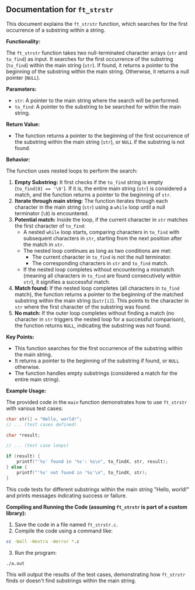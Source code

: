 ## Documentation for `ft_strstr`

This document explains the `ft_strstr` function, which searches for the first occurrence of a substring within a string.

**Functionality:**

The `ft_strstr` function takes two null-terminated character arrays (`str` and `to_find`) as input. It searches for the first occurrence of the substring (`to_find`) within the main string (`str`). If found, it returns a pointer to the beginning of the substring within the main string. Otherwise, it returns a null pointer (`NULL`).

**Parameters:**

- `str`: A pointer to the main string where the search will be performed.
- `to_find`: A pointer to the substring to be searched for within the main string.

**Return Value:**

- The function returns a pointer to the beginning of the first occurrence of the substring within the main string (`str`), or `NULL` if the substring is not found.

**Behavior:**

The function uses nested loops to perform the search:

1. **Empty Substring:** It first checks if the `to_find` string is empty (`to_find[0] == '\0'`). If it is, the entire main string (`str`) is considered a match, and the function returns a pointer to the beginning of `str`.
2. **Iterate through main string:** The function iterates through each character in the main string (`str`) using a `while` loop until a null terminator (`\0`) is encountered.
3. **Potential match:** Inside the loop, if the current character in `str` matches the first character of `to_find`:
    - A nested `while` loop starts, comparing characters in `to_find` with subsequent characters in `str`, starting from the next position after the match in `str`.
    - The nested loop continues as long as two conditions are met:
        - The current character in `to_find` is not the null terminator.
        - The corresponding characters in `str` and `to_find` match.
    - If the nested loop completes without encountering a mismatch (meaning all characters in `to_find` are found consecutively within `str`), it signifies a successful match.
4. **Match found:** If the nested loop completes (all characters in `to_find` match), the function returns a pointer to the beginning of the matched substring within the main string (`&str[i]`). This points to the character in `str` where the first character of the substring was found.
5. **No match:** If the outer loop completes without finding a match (no character in `str` triggers the nested loop for a successful comparison), the function returns `NULL`, indicating the substring was not found.

**Key Points:**

- This function searches for the first occurrence of the substring within the main string.
- It returns a pointer to the beginning of the substring if found, or `NULL` otherwise.
- The function handles empty substrings (considered a match for the entire main string).

**Example Usage:**

The provided code in the `main` function demonstrates how to use `ft_strstr` with various test cases:

```c
char str[] = "Hello, world!";
// ... (test cases defined)

char *result;

// ... (test case loops)

if (result) {
    printf("'%s' found in '%s': %s\n", to_findX, str, result);
} else {
    printf("'%s' not found in '%s'\n", to_findX, str);
}
```

This code tests for different substrings within the main string "Hello, world!" and prints messages indicating success or failure.

**Compiling and Running the Code (assuming `ft_strstr` is part of a custom library):**

1. Save the code in a file named `ft_strstr.c`.
2. Compile the code using a command like:

```bash
cc -Wall -Wextra -Werror *.c
```

3. Run the program:

```bash
./a.out
```

This will output the results of the test cases, demonstrating how `ft_strstr` finds or doesn't find substrings within the main string.